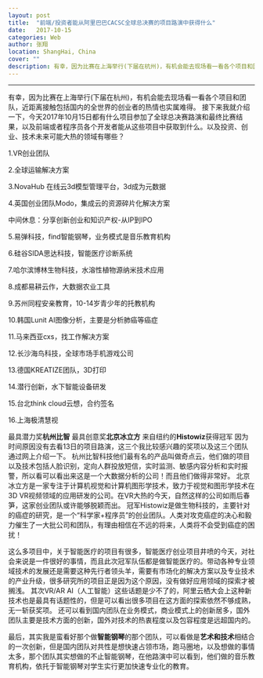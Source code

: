 ```yaml
---
layout: post
title:  "前端/投资者能从阿里巴巴CACSC全球总决赛的项目路演中获得什么"
date:   2017-10-15
categories: Web
author: 张翔
location: ShangHai, China
cover: ""
description: 有幸，因为比赛在上海举行(下届在杭州)，有机会能去现场看一看各个项目和团队，近距离接触包括国内的全世界的创业者的热情也实属难得。
---
```

---
有幸，因为比赛在上海举行(下届在杭州)，有机会能去现场看一看各个项目和团队，近距离接触包括国内的全世界的创业者的热情也实属难得。
接下来我就介绍一下，今天2017年10月15日都有什么项目参加了全球总决赛路演和最终比赛结果，以及前端或者程序员各个开发者能从这些项目中获取到什么。以及投资、创业、技术未来可能大热的领域有哪些？

1.VR创业团队

2.全球运输解决方案

3.NovaHub 在线云3d模型管理平台，3d成为元数据

4.英国创业团队Modo，集成云的资源碎片化解决方案

中间休息：分享创新创业和知识产权-从IP到IPO

5.易弹科技，find智能钢琴，业务模式是音乐教育机构

6.硅谷SIDA思达科技，智能医疗诊断系统

7.哈尔滨博林生物科技，水溶性植物源纳米技术应用

8.成都易耕云作，大数据农业工具

9.苏州同程安亲教育，10-14岁青少年的托教机构

10.韩国Lunit AI图像分析，主要是分析肺癌等癌症

11.马来西亚cxs，找工作解决方案

12.长沙海鸟科技，全球市场手机游戏公司

13.德国KREATIZE团队，3D打印

14.潜行创新，水下智能设备研发

15.台北think cloud云想，合约签名

16.上海极清慧视


最具潜力奖**杭州比智**
最具创意奖**北京冰立方**
来自纽约的**Histowiz**获得冠军
因为时间原因没有去看13日的项目路演，这三个我比较感兴趣的奖项以及这三个团队通过网上介绍一下。
杭州比智科技他们最有名的产品叫做奇点云，他们做的项目以及技术包括人脸识别，定向人群投放短信，实时监测、敏感内容分析和实时报警，所以看可以看出来这是一个大数据分析的公司！而且他们做得非常好。
北京冰立方是一家专注于计算机视觉和计算机图形学技术，致力于视觉和图形学技术在3D VR视频领域的应用研发的公司。在VR大热的今天，自然这样的公司如雨后春笋，这家创业团队或许能够脱颖而出。
冠军Histowiz是做生物科技的，主要针对的癌症的研究，是一个“科学家+程序员”的创业团队。人类对攻克癌症的决心和毅力催生了一大批公司和团队，有理由相信在不远的将来，人类将不会受到癌症的困扰！


这么多项目中，关于智能医疗的项目有很多，智能医疗创业项目井喷的今天，对社会来说是一件很好的事情，而且此次冠军队伍都是做智能医疗的。带动各种专业领域技术的发展还是需要这种先行者领头羊，需要有市场化的解决方案以及专业技术的产业升级，很多研究所的项目正是因为这个原因，没有做好应用领域的探索才被搁浅。
其次VR/AR AI（人工智能）这些话题是少不了的，阿里云栖大会上这种新技术也是最具有话题性的，但是可以看出很多项目在这方面的探索依然不够成熟，无一斩获奖项。
还可以看到国内团队在业务模式，商业模式上的创新居多，国外团队主要是技术方面的创新，国外对技术的热衷程度以及包容程度是远超国内的。

最后，其实我是蛮看好那个做**智能钢琴**的那个团队，可以看做是**艺术和技术**相结合的一次创新，但是国内团队对共性是想快速占领市场，跑马圈地，以及想做的事情太多，那个团队其实想做的不止智能钢琴，在他路演中可以看到，他们做的音乐教育机构，依托于智能钢琴对学生实行更加快速专业化的教育。
